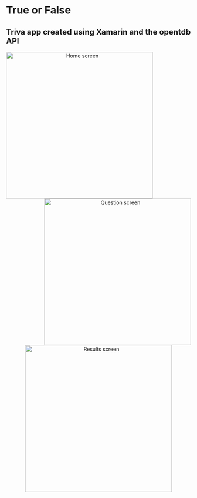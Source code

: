 # True or False
## Triva app created using Xamarin and the opentdb API

<div align="center">

<img src="https://i.imgur.com/pL6hkrB.png" align="left" alt="Home screen" width="400">
<img src="https://i.imgur.com/NWclyar.png" align="right" alt="Question screen" width="400">
<img src="https://i.imgur.com/1SOcLKl.png" alt="Results screen" width="400">
</div>